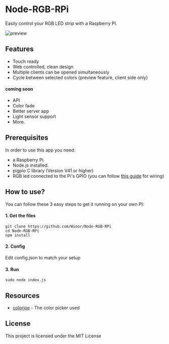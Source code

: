 # Node-RGB-RPi

Easily control your RGB LED strip with a Raspberry PI.

![preview](https://i.imgur.com/aCaw8fB.png)

## Features
* Touch ready
* Web controlled, clean design
* Multiple clients can be opened simultaneously
* Cycle between selected colors (preview feature, client side only)
#### coming soon
* API
* Color fade
* Better server app
* Light sensor support
* More.

## Prerequisites

In order to use this app you need:
* a Raspberry Pi.
* Node.js installed.
* pigpio C library (Version V41 or higher)
* RGB led connected to the Pi's GPIO (you can follow [this guide](http://dordnung.de/raspberrypi-ledstrip/) for wiring)

## How to use?
You can follow these 3 easy steps to get it running on your own PI:

#### 1. Get the files

```
git clone https://github.com/Winor/Node-RGB-RPi
cd Node-RGB-RPi
npm install
``` 
#### 2. Config
Edit config.json to match your setup

#### 3. Run

```
sudo node index.js
```

## Resources

* [colorjoe](https://github.com/bebraw/colorjoe) - The color picker used

## License

This project is licensed under the MIT License
